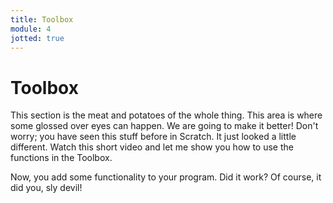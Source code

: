 ```yaml
---
title: Toolbox
module: 4
jotted: true
---
```


# Toolbox

This section is the meat and potatoes of the whole thing.  This area is where some glossed over eyes can happen.  We are going to make it better!  Don't worry; you have seen this stuff before in Scratch.  It just looked a little different.  Watch this short video and let me show you how to use the functions in the Toolbox.

<!-- insert video here -->

Now, you add some functionality to your program.  Did it work?  Of course, it did you, sly devil!


